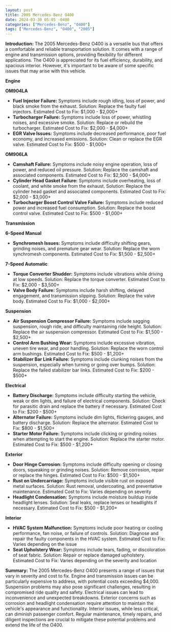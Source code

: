 ```yaml
---
layout: post
title: 2005 Mercedes-Benz O400
date: 2024-03-30 05:05 -0400
categories: ["Mercedes-Benz", "O400"]
tags: ["Mercedes-Benz", "O400", "2005"]
---
```

**Introduction:**
The 2005 Mercedes-Benz O400 is a versatile bus that offers a comfortable and reliable transportation solution. It comes with a range of engine and transmission options, providing flexibility for different applications. The O400 is appreciated for its fuel efficiency, durability, and spacious interior. However, it's important to be aware of some specific issues that may arise with this vehicle.

**Engine**

**OM904LA**
* **Fuel Injector Failure:** Symptoms include rough idling, loss of power, and black smoke from the exhaust. Solution: Replace the faulty fuel injectors. Estimated Cost to Fix: $1,000 - $2,000+
* **Turbocharger Failure:** Symptoms include loss of power, whistling noises, and excessive smoke. Solution: Replace or rebuild the turbocharger. Estimated Cost to Fix: $2,000 - $4,000+
* **EGR Valve Issues:** Symptoms include decreased performance, poor fuel economy, and increased emissions. Solution: Clean or replace the EGR valve. Estimated Cost to Fix: $500 - $1,000+

**OM906LA**
* **Camshaft Failure:** Symptoms include noisy engine operation, loss of power, and reduced oil pressure. Solution: Replace the camshaft and associated components. Estimated Cost to Fix: $2,500 - $4,000+
* **Cylinder Head Gasket Failure:** Symptoms include overheating, loss of coolant, and white smoke from the exhaust. Solution: Replace the cylinder head gasket and associated components. Estimated Cost to Fix: $2,000 - $3,000+
* **Turbocharger Boost Control Valve Failure:** Symptoms include reduced power and increased fuel consumption. Solution: Replace the boost control valve. Estimated Cost to Fix: $500 - $1,000+

**Transmission**

**6-Speed Manual**
* **Synchromesh Issues:** Symptoms include difficulty shifting gears, grinding noises, and premature gear wear. Solution: Replace the worn synchromesh components. Estimated Cost to Fix: $1,500 - $2,500+

**7-Speed Automatic**
* **Torque Converter Shudder:** Symptoms include vibrations while driving at low speeds. Solution: Replace the torque converter. Estimated Cost to Fix: $2,000 - $3,500+
* **Valve Body Failure:** Symptoms include harsh shifting, delayed engagement, and transmission slipping. Solution: Replace the valve body. Estimated Cost to Fix: $1,000 - $2,000+

**Suspension**

* **Air Suspension Compressor Failure:** Symptoms include sagging suspension, rough ride, and difficulty maintaining ride height. Solution: Replace the air suspension compressor. Estimated Cost to Fix: $1,500 - $2,500+
* **Control Arm Bushing Wear:** Symptoms include excessive vibration, uneven tire wear, and poor handling. Solution: Replace the worn control arm bushings. Estimated Cost to Fix: $500 - $1,200+
* **Stabilizer Bar Link Failure:** Symptoms include clunking noises from the suspension, especially when turning or going over bumps. Solution: Replace the failed stabilizer bar links. Estimated Cost to Fix: $200 - $500+

**Electrical**

* **Battery Discharge:** Symptoms include difficulty starting the vehicle, weak or dim lights, and failure of electrical components. Solution: Check for parasitic drain and replace the battery if necessary. Estimated Cost to Fix: $200 - $500+
* **Alternator Failure:** Symptoms include dim lights, flickering gauges, and battery discharge. Solution: Replace the alternator. Estimated Cost to Fix: $800 - $1,500+
* **Starter Motor Failure:** Symptoms include clicking or grinding noises when attempting to start the engine. Solution: Replace the starter motor. Estimated Cost to Fix: $500 - $1,200+

**Exterior**

* **Door Hinge Corrosion:** Symptoms include difficulty opening or closing doors, squeaking or grinding noises. Solution: Remove corrosion, repair or replace the hinges. Estimated Cost to Fix: $500 - $1,500+
* **Rust on Undercarriage:** Symptoms include visible rust on exposed metal surfaces. Solution: Rust removal, undercoating, and preventative maintenance. Estimated Cost to Fix: Varies depending on severity
* **Headlight Condensation:** Symptoms include moisture buildup inside headlight lenses. Solution: Seal leaks, replace lenses or headlights if necessary. Estimated Cost to Fix: $500 - $1,200+

**Interior**

* **HVAC System Malfunction:** Symptoms include poor heating or cooling performance, fan noise, or failure of controls. Solution: Diagnose and repair the faulty components in the HVAC system. Estimated Cost to Fix: Varies depending on the issue
* **Seat Upholstery Wear:** Symptoms include tears, fading, or discoloration of seat fabric. Solution: Repair or replace damaged upholstery. Estimated Cost to Fix: Varies depending on the severity and location

**Summary:**
The 2005 Mercedes-Benz O400 presents a range of issues that vary in severity and cost to fix. Engine and transmission issues can be particularly expensive to address, with potential costs exceeding $4,000. Suspension problems may also pose significant challenges, resulting in compromised ride quality and safety. Electrical issues can lead to inconvenience and unexpected breakdowns. Exterior concerns such as corrosion and headlight condensation require attention to maintain the vehicle's appearance and functionality. Interior issues, while less critical, can diminish passenger comfort. Regular maintenance, timely repairs, and diligent inspections are crucial to mitigate these potential problems and extend the life of the O400.
